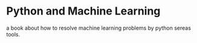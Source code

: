 # Python and Machine Learning 

a book about how to resolve machine learning problems by python sereas tools.



